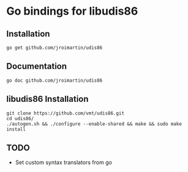 Go bindings for libudis86
=========================

Installation
------------
	go get github.com/jroimartin/udis86

Documentation
-------------
	go doc github.com/jroimartin/udis86

libudis86 Installation
----------------------
	git clone https://github.com/vmt/udis86.git
	cd udis86/
	./autogen.sh && ./configure --enable-shared && make && sudo make install

TODO
----
* Set custom syntax translators from go
